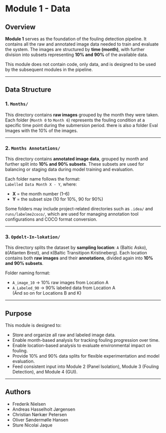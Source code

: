 # Module 1 - Data

## Overview

**Module 1** serves as the foundation of the fouling detection pipeline. It contains all the raw and annotated image data needed to train and evaluate the system. The images are structured by **time (month)**, with further division into subsets representing **10% and 90%** of the available data.

This module does not contain code, only data, and is designed to be used by the subsequent modules in the pipeline.

---

## Data Structure

### 1. `Months/`

This directory contains **raw images** grouped by the month they were taken. Each folder (`Month 0` to `Month 6`) represents the fouling condition at a specific time point during the submersion period. there is also a folder Eval Images with the 10% of the images.


---

### 2. `Months Annotations/`

This directory contains **annotated image data**, grouped by month and further split into **10% and 90% subsets**. These subsets are used for balancing or staging data during model training and evaluation.

Each folder name follows the format:  
`Labelled Data Month X - Y`, where:
- **X** = the month number (1–6)
- **Y** = the subset size (10 for 10%, 90 for 90%)

Some folders may include project-related directories such as `.idea/` and `runs/labelme2coco/`, which are used for managing annotation tool configurations and COCO format conversion.


---

### 3. `Opdelt-In-lokation/`

This directory splits the dataset by **sampling location**: `A` (Baltic Asko), `B`(Atlanten Brest), and `K`(Baltic Transitipon Kristineberg). Each location contains both **raw images** and their **annotations**, divided again into **10% and 90% subsets**.

Folder naming format:
- `A_image_10` → 10% raw images from Location A  
- `A_Labeled_90` → 90% labeled data from Location A  
(And so on for Locations B and K)


---

## Purpose

This module is designed to:

- Store and organize all raw and labeled image data.
- Enable month-based analysis for tracking fouling progression over time.
- Enable location-based analysis to evaluate environmental impact on fouling.
- Provide 10% and 90% data splits for flexible experimentation and model evaluation.
- Feed consistent input into Module 2 (Panel Isolation), Module 3 (Fouling Detection), and Module 4 (GUI).

---


## Authors

- Frederik Nielsen  
- Andreas Hasselholt Jørgensen
- Christian Nørkær Petersen
- Oliver Søndermølle Hansen
- Sture Nicolai Jaque
